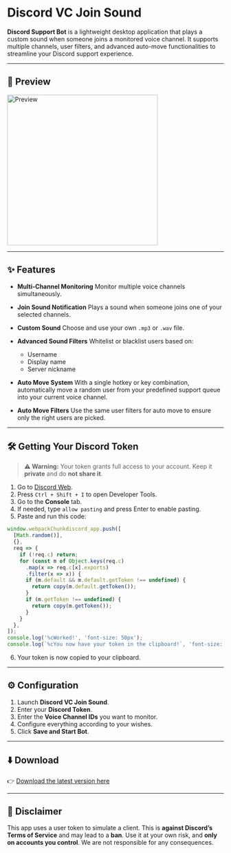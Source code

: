# Discord VC Join Sound

**Discord Support Bot** is a lightweight desktop application that plays a custom sound when someone joins a monitored voice channel. It supports multiple channels, user filters, and advanced auto-move functionalities to streamline your Discord support experience.

---

## 🎥 Preview

<img src="https://upload.knocklive.de/uploads/inbb6bly.gif" alt="Preview" width="350"/>

---

## ✨ Features

- **Multi-Channel Monitoring**
  Monitor multiple voice channels simultaneously.

- **Join Sound Notification**
  Plays a sound when someone joins one of your selected channels.

- **Custom Sound**
  Choose and use your own `.mp3` or `.wav` file.

- **Advanced Sound Filters**
  Whitelist or blacklist users based on:
  - Username
  - Display name
  - Server nickname

- **Auto Move System**
  With a single hotkey or key combination, automatically move a random user from your predefined support queue into your current voice channel.

- **Auto Move Filters**
  Use the same user filters for auto move to ensure only the right users are picked.

---

## 🛠 Getting Your Discord Token

> **⚠️ Warning:** Your token grants full access to your account. Keep it **private** and do **not share it**.

1. Go to [Discord Web](https://discord.com/channels/@me).
2. Press `Ctrl + Shift + I` to open Developer Tools.
3. Go to the **Console** tab.
4. If needed, type `allow pasting` and press Enter to enable pasting.
5. Paste and run this code:

```javascript
window.webpackChunkdiscord_app.push([
  [Math.random()],
  {},
  req => {
    if (!req.c) return;
    for (const m of Object.keys(req.c)
      .map(x => req.c[x].exports)
      .filter(x => x)) {
      if (m.default && m.default.getToken !== undefined) {
        return copy(m.default.getToken());
      }
      if (m.getToken !== undefined) {
        return copy(m.getToken());
      }
    }
  },
]);
console.log('%cWorked!', 'font-size: 50px');
console.log(`%cYou now have your token in the clipboard!`, 'font-size: 16px');
```

6. Your token is now copied to your clipboard.

---

## ⚙️ Configuration

1. Launch **Discord VC Join Sound**.
2. Enter your **Discord Token**.
3. Enter the **Voice Channel IDs** you want to monitor.
4. Configure everything according to your wishes.
5. Click **Save and Start Bot**.

---

## ⬇️ Download

👉 [Download the latest version here](https://github.com/Knocklive/discord-vc-join-sound/releases/)

---

## 📜 Disclaimer

This app uses a user token to simulate a client. This is **against Discord’s Terms of Service** and may lead to a **ban**. Use it at your own risk, and **only on accounts you control**. We are not responsible for any consequences.